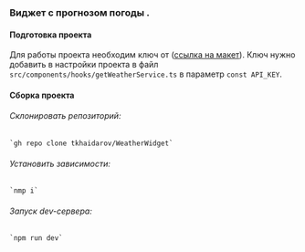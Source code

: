 ### Виджет с прогнозом погоды .

#### Подготовка проекта
Для работы проекта необходим ключ от ([ссылка на макет](https://www.weatherapi.com/)). Ключ нужно добавить в настройки проекта в файл `src/components/hooks/getWeatherService.ts` в параметр `const API_KEY`.

#### Сборка проекта

###### Склонировать репозиторий:
```
`gh repo clone tkhaidarov/WeatherWidget`
```
###### Установить зависимости:
```
`nmp i`
```
###### Запуск dev-сервера:
```
`npm run dev`
```
